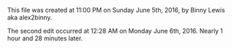 This file was created at 11:00 PM on Sunday June 5th, 2016, by Binny Lewis aka alex2binny.

The second edit occurred at 12:28 AM on Monday June 6th, 2016. Nearly 1 hour and 28 minutes later.
